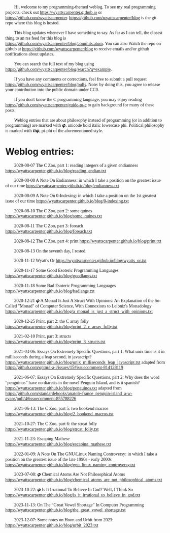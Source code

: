 Hi, welcome to my programming-themed weblog. To see my real programming projects, check out <https://wyattscarpenter.github.io> or <https://github.com/wyattscarpenter>. <https://github.com/wyattscarpenter/blog> is the git repo where this blog is hosted.

This blog updates whenever I have something to say. As far as I can tell, the closest thing to an rss feed for this blog is <https://github.com/wyattscarpenter/blog/commits.atom>. You can also Watch the repo on github at <https://github.com/wyattscarpenter/blog> to receive emails and/or github notifications about updates.

You can search the full text of my blog using <https://github.com/wyattscarpenter/blog/search?q=example>.

If you have any comments or corrections, feel free to submit a pull request <https://github.com/wyattscarpenter/blog/pulls>. Note: by doing this, you agree to release your contribution into the public domain under CC0.

If you don't know the C programming language, you may enjoy reading <https://github.com/wyattscarpenter/guide-to-c> to gain background for many of these posts.

Weblog entries that are about philosophy instead of programming (or in addition to programming) are marked with 𝝋, unicode bold italic lowercase phi. Political philosophy is marked with 𝝅𝝋, pi-phi of the aforementioned style.

<style> p { text-indent: 2em; font-family: garamond, georgia, times, serif, monospace; line-height: 1.2; } /* This line is merely to style the page correctly in systems that respect such styling; it has no semantic meaning otherwise. */ </style>

# Weblog entries:

2020-08-07 The C Zoo, part 1: reading integers of a given endianness <https://wyattscarpenter.github.io/blog/reading_endian.txt>

2020-08-08 A Note On Endianness: in which I take a position on the greatest issue of our time <https://wyattscarpenter.github.io/blog/endianness.txt>

2020-08-09 A Note On 0-Indexing: in which I take a position on the 1st greatest issue of our time <https://wyattscarpenter.github.io/blog/0-indexing.txt>

2020-08-10 The C Zoo, part 2: some quines <https://wyattscarpenter.github.io/blog/some_quines.txt>

2020-08-11 The C Zoo, part 3: foreach <https://wyattscarpenter.github.io/blog/foreach.txt>

2020-08-12 The C Zoo, part 4: print <https://wyattscarpenter.github.io/blog/print.txt>

2020-08-13 On the seventh day, I rested.

2020-11-12 Wyatt's Or <https://wyattscarpenter.github.io/blog/wyatts_or.txt>

2020-11-17 Some Good Esoteric Programming Languages <https://wyattscarpenter.github.io/blog/goodlangs.txt>

2020-11-18 Some Bad Esoteric Programming Languages <https://wyattscarpenter.github.io/blog/badlangs.txt>

2020-12-21 𝝋 A Monad Is Just A Struct With Opinions: An Explanation of the So-Called "Monad" of Computer Science, With Connexions to Leibniz's Monadology <https://wyattscarpenter.github.io/blog/a_monad_is_just_a_struct_with_opinions.txt>

2020-12-25 Print, part 2: the C array folly <https://wyattscarpenter.github.io/blog/print_2_c_array_folly.txt>

2021-02-10 Print, part 3: structs <https://wyattscarpenter.github.io/blog/print_3_structs.txt>

2021-04-06: Essays On Extremely Specific Questions, part 1: What unix time is it in milliseconds during a leap second, in javascript? <https://wyattscarpenter.github.io/blog/unix_milliseconds_leap_javascript.txt> adapted from <https://github.com/qntm/t-a-i/issues/15#issuecomment-814128119>

2021-06-07: Essays On Extremely Specific Questions, part 2: Why does the word “penguinos” have no diaresis in the novel Penguin Island, and is it spanish? <https://wyattscarpenter.github.io/blog/penguinos.txt> adapted from <https://github.com/standardebooks/anatole-france_penguin-island_a-w-evans/pull/4#issuecomment-855788226>

2021-06-13: The C Zoo, part 5: two bookend macros <https://wyattscarpenter.github.io/blog/2_bookend_macros.txt>

2021-10-27: The C Zoo, part 6: the strcat folly <https://wyattscarpenter.github.io/blog/strcat_folly.txt>

2021-11-23: Escaping Mathese <https://wyattscarpenter.github.io/blog/escaping_mathese.txt>

2022-01-09: A Note On The GNU/Linux Naming Controversy: in which I take a position on the greatest issue of the late 1990s - early 2000s <https://wyattscarpenter.github.io/blog/gnu_linux_naming_controversy.txt>

2023-07-08: 𝝋 Chemical Atoms Are Not Philosophical Atoms <https://wyattscarpenter.github.io/blog/chemical_atoms_are_not_philosophical_atoms.txt>

2023-10-22: 𝝋 Is It Irrational To Believe In God? Well, I Think So <https://wyattscarpenter.github.io/blog/is_it_irrational_to_believe_in_god.txt>

2023-11-13: On The “Great Vowel Shortage” In Computer Programming <https://wyattscarpenter.github.io/blog/the_great_vowel_shortage.txt>

2023-12-07: Some notes on Hoon and Urbit from 2023: <https://wyattscarpenter.github.io/blog/urbit_2023.txt>
